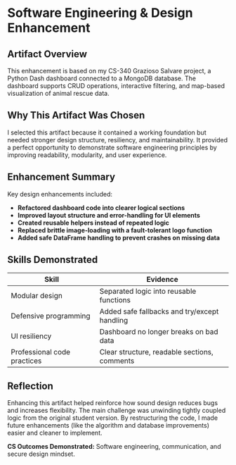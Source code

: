 # Software Engineering & Design Enhancement

##  Artifact Overview
This enhancement is based on my CS-340 Grazioso Salvare project, a Python Dash dashboard connected to a MongoDB database. The dashboard supports CRUD operations, interactive filtering, and map-based visualization of animal rescue data.

##  Why This Artifact Was Chosen
I selected this artifact because it contained a working foundation but needed stronger design structure, resiliency, and maintainability. It provided a perfect opportunity to demonstrate software engineering principles by improving readability, modularity, and user experience.

##  Enhancement Summary
Key design enhancements included:

- **Refactored dashboard code into clearer logical sections**
- **Improved layout structure and error-handling for UI elements**
- **Created reusable helpers instead of repeated logic**
- **Replaced brittle image-loading with a fault-tolerant logo function**
- **Added safe DataFrame handling to prevent crashes on missing data**

##  Skills Demonstrated
| Skill | Evidence |
|---|---|
| Modular design | Separated logic into reusable functions |
| Defensive programming | Added safe fallbacks and try/except handling |
| UI resiliency | Dashboard no longer breaks on bad data |
| Professional code practices | Clear structure, readable sections, comments |

##  Reflection
Enhancing this artifact helped reinforce how sound design reduces bugs and increases flexibility. The main challenge was unwinding tightly coupled logic from the original student version. By restructuring the code, I made future enhancements (like the algorithm and database improvements) easier and cleaner to implement.

**CS Outcomes Demonstrated:** Software engineering, communication, and secure design mindset.
